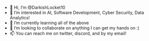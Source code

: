 - 👋 Hi, I’m @DarkishLocket10
- 👀 I’m interested in AI, Software Development, Cyber Security, Data Analytics!
- 🌱 I’m currently learning all of the above
- 💞️ I’m looking to collaborate on anything I can get my hands on :)
- 📫 You can reach me on twitter, discord, and by my email!

<!---
DarkishLocket10/DarkishLocket10 is a ✨ special ✨ repository because its `README.md` (this file) appears on your GitHub profile.
You can click the Preview link to take a look at your changes.
--->
